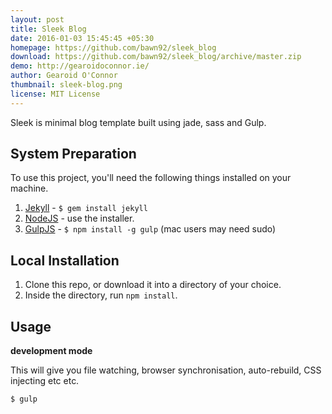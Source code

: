 ```yaml
---
layout: post
title: Sleek Blog
date: 2016-01-03 15:45:45 +05:30
homepage: https://github.com/bawn92/sleek_blog
download: https://github.com/bawn92/sleek_blog/archive/master.zip
demo: http://gearoidoconnor.ie/
author: Gearoid O'Connor
thumbnail: sleek-blog.png
license: MIT License
---
```


Sleek is minimal blog template built using jade, sass and Gulp.

## System Preparation

To use this project, you'll need the following things installed on your
machine.

1. [Jekyll](http://jekyllrb.com/) - `$ gem install jekyll`
2. [NodeJS](http://nodejs.org) - use the installer.
3. [GulpJS](https://github.com/gulpjs/gulp) - `$ npm install -g gulp`
   (mac users may need sudo)

## Local Installation

1. Clone this repo, or download it into a directory of your choice.
2. Inside the directory, run `npm install`.

## Usage

**development mode**

This will give you file watching, browser synchronisation, auto-rebuild,
CSS injecting etc etc.

```shell
$ gulp
```
